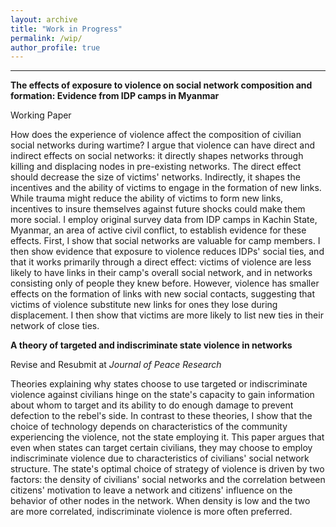 ```yaml
---
layout: archive
title: "Work in Progress"
permalink: /wip/
author_profile: true
---
```


---

**The effects of exposure to violence on social network composition and formation: Evidence from IDP camps in Myanmar**

Working Paper

How does the experience of violence affect the composition of civilian social networks during wartime? I argue that violence can have direct and indirect effects on social networks: it directly shapes networks through killing and displacing nodes in pre-existing networks. The direct effect should decrease the size of victims' networks. Indirectly, it shapes the incentives and the ability of victims to engage in the formation of new links. While trauma might reduce the ability of victims to form new links, incentives to insure themselves against future shocks could make them more social. I employ original survey data from IDP camps in Kachin State, Myanmar, an area of active civil conflict, to establish evidence for these effects. First, I show that social networks are valuable for camp members. I then show evidence that exposure to violence reduces IDPs' social ties, and that it works primarily through a direct effect: victims of violence are less likely to have links in their camp's overall social network, and in networks consisting only of people they knew before. However, violence has smaller effects on the formation of links with new social contacts, suggesting that victims of violence substitute new links for ones they lose during displacement. I then show that victims are more likely to list new ties in their network of close ties.

**A theory of targeted and indiscriminate state violence in networks**

Revise and Resubmit at *Journal of Peace Research*

Theories explaining why states choose to use targeted or indiscriminate
violence against civilians hinge on the state's capacity to gain
information about whom to target and its ability to do enough damage to
prevent defection to the rebel's side. In contrast to these theories, I
show that the choice of technology depends on characteristics of the
community experiencing the violence, not the state employing it. This
paper argues that even when states can target certain civilians, they
may choose to employ indiscriminate violence due to characteristics of
civilians' social network structure. The state's optimal choice of strategy
of violence is driven by two factors: the density of civilians' social
networks and the correlation between citizens' motivation to leave a
network and citizens' influence on the behavior of other nodes in the
network. When density is low and the two are more correlated,
indiscriminate violence is more often preferred. 

